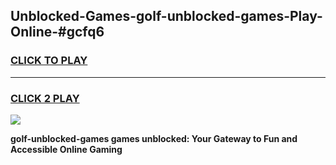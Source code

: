 
## Unblocked-Games-golf-unblocked-games-Play-Online-#gcfq6
<h3>
<a href="https://premium.freeplayer.one?title=golf-unblocked-games&ref=27F">CLICK TO PLAY</a></h3>
<hr>

<h3>
<a href="https://premium.freeplayer.one?title=golf-unblocked-games&ref=27F">CLICK 2 PLAY</a>
  
</h3>

<a href="https://premium.freeplayer.one?title=golf-unblocked-games&ref=27F"><img src="https://clearcache.store/games.png"></a>


**golf-unblocked-games games unblocked: Your Gateway to Fun and Accessible Online Gaming**
